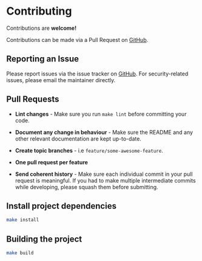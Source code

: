 # Contributing

Contributions are **welcome!**

Contributions can be made via a Pull Request on [GitHub](https://github.com/mike182uk/alfred-switch-audio).

## Reporting an Issue

Please report issues via the issue tracker on [GitHub](https://github.com/mike182uk/alfred-switch-audio). For security-related issues, please email the maintainer directly.

## Pull Requests

- **Lint changes** - Make sure you run `make lint` before committing your code.

- **Document any change in behaviour** - Make sure the README and any other relevant documentation are kept up-to-date.

- **Create topic branches** - i.e `feature/some-awesome-feature`.

- **One pull request per feature**

- **Send coherent history** - Make sure each individual commit in your pull request is meaningful. If you had to make multiple intermediate commits while developing, please squash them before submitting.

## Install project dependencies

```bash
make install
```

## Building the project

```bash
make build
```
